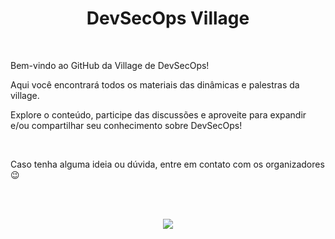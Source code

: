 <h1 align="center"> DevSecOps Village </h1>

<br>

Bem-vindo ao GitHub da Village de DevSecOps!

Aqui você encontrará todos os materiais das dinâmicas e palestras da village.

Explore o conteúdo, participe das discussões e aproveite para expandir e/ou compartilhar seu conhecimento sobre DevSecOps!

<br>

Caso tenha alguma ideia ou dúvida, entre em contato com os organizadores 😉 

<br>
<br>

<p align="center">
    <a href="https://github.com/devsecopsvillage/H2HC/blob/main/village-2024/README.md">
        <img src="https://img.shields.io/badge/-palestras%20h2hc%202024-181717?style=for-the-badge&logo=github">
    </a>
</p>


